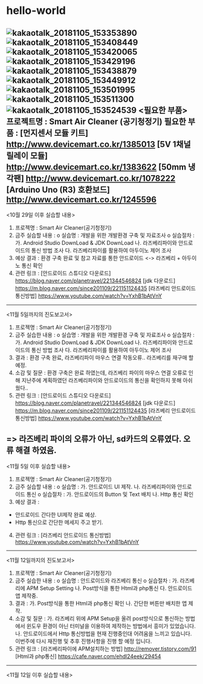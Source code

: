 # hello-world
![kakaotalk_20181105_153353890](https://user-images.githubusercontent.com/43903927/47982366-dab8b880-e112-11e8-8119-671d74866292.png)
![kakaotalk_20181105_153408449](https://user-images.githubusercontent.com/43903927/47982367-dbe9e580-e112-11e8-9358-8b55db2d9f43.png)
![kakaotalk_20181105_153420065](https://user-images.githubusercontent.com/43903927/47982369-dc827c00-e112-11e8-91bc-2dc99a06a93c.png)
![kakaotalk_20181105_153429196](https://user-images.githubusercontent.com/43903927/47982370-dd1b1280-e112-11e8-8601-5f153b34a892.png)
![kakaotalk_20181105_153438879](https://user-images.githubusercontent.com/43903927/47982373-ddb3a900-e112-11e8-9e21-2821e38e10ea.png)
![kakaotalk_20181105_153449912](https://user-images.githubusercontent.com/43903927/47982376-dee4d600-e112-11e8-9fe3-af89f362eb77.png)
![kakaotalk_20181105_153501995](https://user-images.githubusercontent.com/43903927/47982379-df7d6c80-e112-11e8-8cbc-1e97b61f3b4f.png)
![kakaotalk_20181105_153511300](https://user-images.githubusercontent.com/43903927/47982380-e0160300-e112-11e8-840a-6626e148b8a3.png)
![kakaotalk_20181105_153524539](https://user-images.githubusercontent.com/43903927/47982382-e1473000-e112-11e8-8673-39dc6674b16d.png)
<필요한 부품>
프로젝트명 : Smart Air Cleaner (공기청정기)
필요한 부품 :
[먼지센서 모듈 키트]
http://www.devicemart.co.kr/1385013
[5V 1채널 릴레이 모듈]
http://www.devicemart.co.kr/1383622
[50mm 냉각팬]
http://www.devicemart.co.kr/1078222
[Arduino Uno (R3) 호환보드]
http://www.devicemart.co.kr/1245596
--------------------------------------------------------------------------------
<10월 29일 이후 실습할 내용>
1. 프로젝명 : Smart Air Cleaner(공기청정기)
2. 금주 실습할 내용 :
o 실습명 : 개발을 위한 개발환경 구축 및 자료조사
o 실습절차 :
가. Android Studio DownLoad &  JDK DownLoad
나. 라즈베리파이와 안드로이드의 통신 방법 조사
다. 라즈베리파이를 활용하여 아두이노 제어 조사
3. 예상 결과 :
환경 구축 완료 및 참고 자료를 통한 안드로이드 
<-> 라즈베리 + 아두이노 통신 확인
4. 관련 링크 :
[안드로이드 스튜디오 다운로드]
https://blog.naver.com/planetravel/221344546824
[jdk 다운로드]
https://m.blog.naver.com/since201109/221151124435
[라즈베리 안드로이드 통신방법]
https://www.youtube.com/watch?v=YxhB1bAtVnY
--------------------------------------------------------------------------------
<11월 5일까지의 진도보고서>
1. 프로젝명 : Smart Air Cleaner(공기청정기)
2. 금주 실습한 내용 :
o 실습명 : 개발을 위한 개발환경 구축 및 자료조사
o 실습절차 :
가. Android Studio DownLoad &  JDK DownLoad
나. 라즈베리파이와 안드로이드의 통신 방법 조사
다. 라즈베리파이를 활용하여 아두이노 제어 조사
3. 결과 :
환경 구축 완료,
라즈베리파이 마우스 연결 작동오류..
라즈베리를 재구매 할 예정.
4. 소감 및 질문 :
환경 구축은 완료 하였는데, 라즈베리 파이의 마우스 연결 오류로 인해 지난주에 계획하였던 라즈베리파이와 안드로이드의 통신을 확인하지 못해 아쉬웠다..
5. 관련 링크 :
[안드로이드 스튜디오 다운로드]
https://blog.naver.com/planetravel/221344546824
[jdk 다운로드]
https://m.blog.naver.com/since201109/221151124435
[라즈베리 안드로이드 통신방법]
https://www.youtube.com/watch?v=YxhB1bAtVnY

=> 라즈베리 파이의 오류가 아닌, sd카드의 오류였다. 오류 해결 하였음.
--------------------------------------------------------------------------------
<11월 5일 이후 실습할 내용>
1. 프로젝명 : Smart Air Cleaner(공기청정기)
2. 금주 실습할 내용 :
o 실습명 : 
가. 안드로이드 UI 제작.
나. 라즈베리파이와 안드로이드 통신
o 실습절차 :
가. 안드로이드의 Button 및 Text 배치
나. Http 통신 확인 
3. 예상 결과 :
- 안드로이드 간다한 UI제작 완료 예상.
- Http 통신으로 간단한 메세지 주고 받기.
4. 관련 링크 :
[라즈베리 안드로이드 통신방법]
https://www.youtube.com/watch?v=YxhB1bAtVnY
--------------------------------------------------------------------------------
<11월 12일까지의 진도보고서>
1. 프로젝명 : Smart Air Cleaner(공기청정기)
2. 금주 실습한 내용 :
o 실습명 : 안드로이드와 라즈베리 통신
o 실습절차 :
가. 라즈베리에 APM Setup Setting 
나. Post방식을 통한 Html과 php통신 
다. 안드로이드 앱 제작중.
3. 결과 : 
가. Post방식을 통한 Html과 php통신 확인
나. 간단한 버튼만 배치한 앱 제작. 
4. 소감 및 질문 : 
가. 라즈베리 위에 APM Setup을 올려 post방식으로 통신하는 방법에서 윈도우 환경이 아닌 터미널을 이용하여 제작하는 방법에서 흥미가 있었습니다. 
나. 안드로이드에서 Http 통신방법을 현재 진행중인대 어려움을 느끼고 있습니다. 이번주에 다시 재진행 및 추후 진행사항을 진행 할 예정 입니다.
5. 관련 링크 :
[라즈베리파이에 APM설치하는 방법] 
http://remover.tistory.com/91
[Html과 php통신]
https://cafe.naver.com/ehdl24eek/29454
--------------------------------------------------------------------------------
<11월 12일 이후 실습할 내용>
